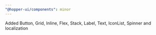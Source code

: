 ```yaml
---
"@hopper-ui/components": minor
---
```


Added Button, Grid, Inline, Flex, Stack, Label, Text, IconList, Spinner and localization
